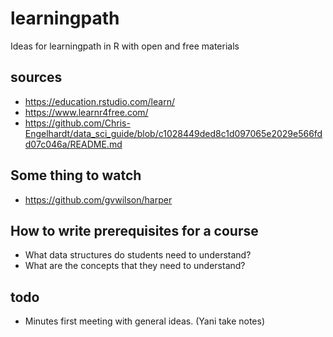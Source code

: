 # learningpath
Ideas for learningpath in R with open and free materials

## sources
* https://education.rstudio.com/learn/
* https://www.learnr4free.com/
* https://github.com/Chris-Engelhardt/data_sci_guide/blob/c1028449ded8c1d097065e2029e566fdd07c046a/README.md

## Some thing to watch
* https://github.com/gvwilson/harper

## How to write prerequisites for a course

* What data structures do students need to understand?
* What are the concepts that they need to understand?

## todo
* Minutes first meeting with general ideas. (Yani take notes)
